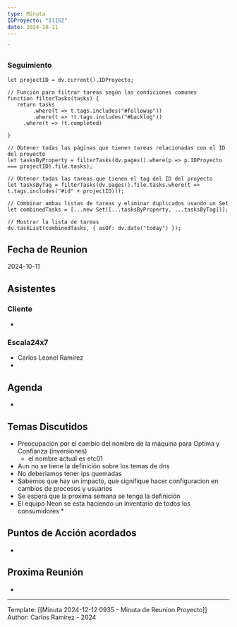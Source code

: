```yaml
---
type: Minuta
IDProyecto: "11152"
date: 2024-10-11
---
```

`

### Seguimiento

```dataviewjs
let projectID = dv.current().IDProyecto;

// Función para filtrar tareas según las condiciones comunes
function filterTasks(tasks) {
   return tasks
        .where(t => t.tags.includes("#followup"))
        .where(t => !t.tags.includes("#backlog"))
     .where(t => !t.completed)
        
}

// Obtener todas las páginas que tienen tareas relacionadas con el ID del proyecto
let tasksByProperty = filterTasks(dv.pages().where(p => p.IDProyecto === projectID).file.tasks);

// Obtener todas las tareas que tienen el tag del ID del proyecto
let tasksByTag = filterTasks(dv.pages().file.tasks.where(t => t.tags.includes("#id" + projectID)));

// Combinar ambas listas de tareas y eliminar duplicados usando un Set
let combinedTasks = [...new Set([...tasksByProperty, ...tasksByTag])];

// Mostrar la lista de tareas
dv.taskList(combinedTasks, { asOf: dv.date("today") });
 ```
## Fecha de Reunion
2024-10-11

## Asistentes

### Cliente
* 
### Escala24x7
- Carlos Leonel Ramírez
-  

## Agenda
* 
## Temas Discutidos
* Preocupación por el cambio del nombre de la máquina para Optima y Confianza (inversiones)
	* el nombre actual es etc01
* Aun no se tiene la definición sobre los temas de dns
* No deberiamos tener ips quemadas
* Sabemos que hay un impacto, que signifique hacer configuracion en cambios de procesos y usuarios
* Se espera que la proxima semana se tenga la definición
* El equipo Neon se esta haciendo un inventario de todos los consumidores
	* 

## Puntos de Acción acordados
- 

## Proxima Reunión
*   

---
Template: [[Minuta 2024-12-12 0935 - Minuta de Reunion Proyecto]]
Author: Carlos Ramírez - 2024

